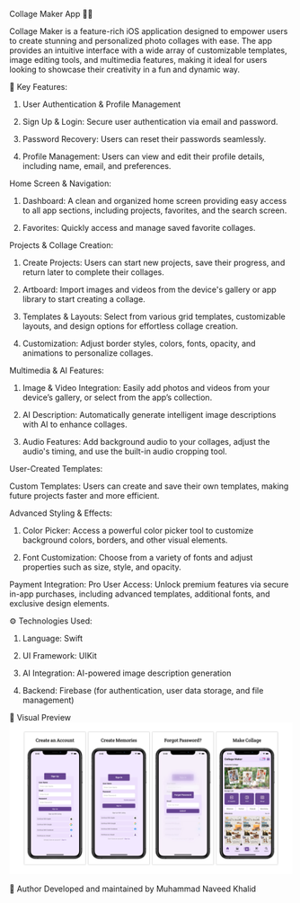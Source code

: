 Collage Maker App 🎨📸

Collage Maker is a feature-rich iOS application designed to empower users to create stunning and personalized photo collages with ease. The app provides an intuitive interface with a wide array of customizable templates, image editing tools, and multimedia features, making it ideal for users looking to showcase their creativity in a fun and dynamic way.

📌 Key Features:
1. User Authentication & Profile Management

2. Sign Up & Login: Secure user authentication via email and password.

3. Password Recovery: Users can reset their passwords seamlessly.

4. Profile Management: Users can view and edit their profile details, including name, email, and preferences.
   

Home Screen & Navigation:
1. Dashboard: A clean and organized home screen providing easy access to all app sections, including projects, favorites, and the search screen.

2. Favorites: Quickly access and manage saved favorite collages.
   

Projects & Collage Creation:
1. Create Projects: Users can start new projects, save their progress, and return later to complete their collages.

2. Artboard: Import images and videos from the device's gallery or app library to start creating a collage.

3. Templates & Layouts: Select from various grid templates, customizable layouts, and design options for effortless collage creation.

4. Customization: Adjust border styles, colors, fonts, opacity, and animations to personalize collages.
   

Multimedia & AI Features:
1. Image & Video Integration: Easily add photos and videos from your device’s gallery, or select from the app’s collection.

2. AI Description: Automatically generate intelligent image descriptions with AI to enhance collages.

3. Audio Features: Add background audio to your collages, adjust the audio's timing, and use the built-in audio cropping tool.
   

User-Created Templates:

Custom Templates: Users can create and save their own templates, making future projects faster and more efficient.


Advanced Styling & Effects:
1. Color Picker: Access a powerful color picker tool to customize background colors, borders, and other visual elements.

2. Font Customization: Choose from a variety of fonts and adjust properties such as size, style, and opacity.


Payment Integration:
Pro User Access: Unlock premium features via secure in-app purchases, including advanced templates, additional fonts, and exclusive design elements.


⚙️ Technologies Used:
1. Language: Swift

2. UI Framework: UIKit

3. AI Integration: AI-powered image description generation

4. Backend: Firebase (for authentication, user data storage, and file management)

🎨 Visual Preview
![Collage Maker Preview](https://github.com/naveedkhalid123/Collage-Maker/blob/main/image-2.jpg)


👤 Author Developed and maintained by Muhammad Naveed Khalid
